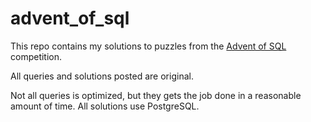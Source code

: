 # advent_of_sql

This repo contains my solutions to puzzles from the [Advent of SQL](https://adventofsql.com/) competition.

All queries and solutions posted are original.

Not all queries is optimized, but they gets the job done in a reasonable amount of time. All solutions use PostgreSQL.
